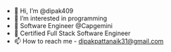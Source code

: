 - 👋 Hi, I’m @dipak409
- 👀 I’m interested in programming
- 🌱 Software Engineer @Capgemini 
- 💞️ Certified Full Stack Software Engineer
- 📫 How to reach me - dipakpattanaik31@gmail.com

<!---
dipak409/dipak409 is a ✨ special ✨ repository because its `README.md` (this file) appears on your GitHub profile.
You can click the Preview link to take a look at your changes.
--->
